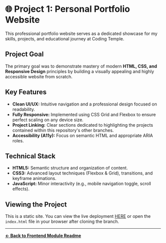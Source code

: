 # 🌐 Project 1: Personal Portfolio Website

This professional portfolio website serves as a dedicated showcase for my skills, projects, and educational journey at Coding Temple.

## Project Goal

The primary goal was to demonstrate mastery of modern **HTML, CSS, and Responsive Design** principles by building a visually appealing and highly accessible website from scratch.

## Key Features

* **Clean UI/UX:** Intuitive navigation and a professional design focused on readability.
* **Fully Responsive:** Implemented using CSS Grid and Flexbox to ensure perfect scaling on any device size.
* **Project Linking:** Clear sections dedicated to highlighting the projects contained within this repository's other branches.
* **Accessibility (A11y):** Focus on semantic HTML and appropriate ARIA roles.

## Technical Stack

* **HTML5:** Semantic structure and organization of content.
* **CSS3:** Advanced layout techniques (Flexbox & Grid), transitions, and keyframe animations.
* **JavaScript:** Minor interactivity (e.g., mobile navigation toggle, scroll effects).

## Viewing the Project

This is a static site. You can view the live deployment [HERE](YOUR_LIVE_DEMO_LINK) or open the `index.html` file in your browser after cloning the branch.

---
**[← Back to Frontend Module Readme](https://github.com/emcca029-dev/ctse-projects/tree/main)**
